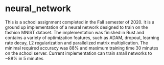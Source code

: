 # neural_network
This is a school assignment completed in the Fall semester of 2020. It is a ground up implementation of a neural network designed to train on the fashion MNIST dataset. The implementation was finished in Rust and contains a variety of optimization features, such as ADAM, dropout, learning rate decay, L2 regularization and parallelized matrix multiplication. The minimal required accuracy was 88% and maximum training time 30 minutes on the school server. Current implementation can train small networks to ~88% in 5 minutes. 
